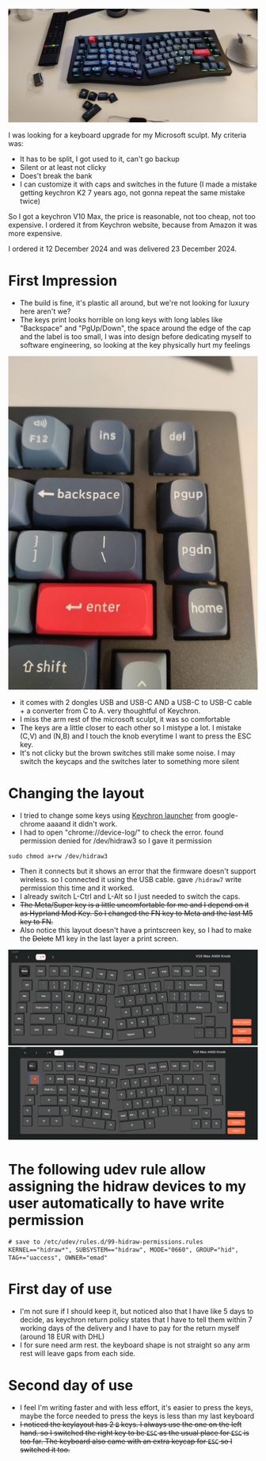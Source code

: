 ![](/public/2dd0d9d96790948c51e6b3c97a7c2aef22089b881c4fff27437d985fbf94d4a6.jpeg)

I was looking for a keyboard upgrade for my Microsoft sculpt. My criteria was:

- It has to be split, I got used to it, can't go backup
- Silent or at least not clicky
- Does't break the bank
- I can customize it with caps and switches in the future (I made a mistake getting keychron K2 7 years ago, not gonna repeat the same mistake twice)


So I got a keychron V10 Max, the price is reasonable, not too cheap, not too expensive. I ordered it from Keychron website, because from Amazon it was more expensive.

I ordered it 12 December 2024 and was delivered 23 December 2024.


# First Impression

* The build is fine, it's plastic all around, but we're not looking for luxury here aren't we? 
* The keys print looks horrible on long keys with long lables like "Backspace" and "PgUp/Down", the space around the edge of the cap and the label is too small, I was into design before dedicating myself to software engineering, so looking at the key physically hurt my feelings

![](/public/dbfe1f1c96e4418ec880b7b614fbf142a7905b98b1d91367127c648b219ff874.jpg)

* it comes with 2 dongles USB and USB-C AND a USB-C to USB-C cable + a converter from C to A. very thoughtful of Keychron.
* I miss the arm rest of the microsoft sculpt, it was so comfortable
* The keys are a little closer to each other so I mistype a lot. I mistake (C,V) and (N,B) and I touch the knob everytime I want to press the ESC key.
* It's not clicky but the brown switches still make some noise. I may switch the keycaps and the switches later to something more silent

# Changing the layout
* I tried to change some keys using [Keychron launcher](https://launcher.keychron.com/) from google-chrome aaaand it didn't work. 
* I had to open "chrome://device-log/" to check the error. found permission denied for /dev/hidraw3 so I gave it permission 
```
sudo chmod a+rw /dev/hidraw3
```
* Then it connects but it shows an error that the firmware doesn't support wireless. so I connected it using the USB cable. gave `/hidraw7` write permission this time and it worked. 
* I already switch L-Ctrl and L-Alt so I just needed to switch the caps. 
* ~~The Meta/Super key is a little uncomfortable for me and I depend on it as Hyprland Mod Key. So I changed the FN key to Meta and the last M5 key to FN.~~
* Also notice this layout doesn't have a printscreen key, so I had to make the ~~Delete~~ M1 key in the last layer a print screen.

![](/public/d494c28af377c0ff57c77f85d1e12c1f9126ae973db77cbf900f5a5400d7a82f.png)
![](/public/9bfadd370cfdad2ab676789eef1f55f5c1594bc14d758c141b184464f717a601.png)

# The following udev rule allow assigning the hidraw devices to my user automatically to have write permission
```
# save to /etc/udev/rules.d/99-hidraw-permissions.rules
KERNEL=="hidraw*", SUBSYSTEM=="hidraw", MODE="0660", GROUP="hid", TAG+="uaccess", OWNER="emad"
```

# First day of use
* I'm not sure if I should keep it, but noticed also that I have like 5 days to decide, as keychron return policy states that I have to tell them within 7 working days of the delivery and I have to pay for the return myself (around 18 EUR with DHL)
* I for sure need arm rest. the keyboard shape is not straight so any arm rest will leave gaps from each side. 

# Second day of use
* I feel I'm writing faster and with less effort, it's easier to press the keys, maybe the force needed to press the keys is less than my last keyboard
* ~~I noticed the keylayout has 2 `B` keys. I always use the one on the left hand. so I switched the right key to be `ESC` as the usual place for `ESC` is too far. The keyboard also came with an extra keycap for `ESC` so I switched it too.~~
